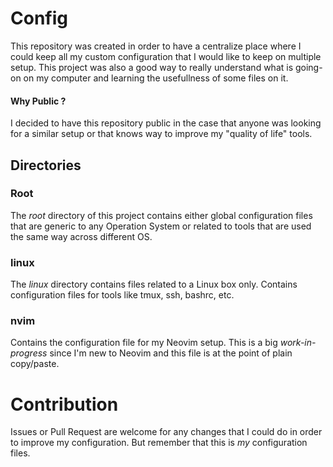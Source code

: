 # Config

This repository was created in order to have a centralize place where I could keep all my custom configuration that I would like to keep on multiple setup.
This project was also a good way to really understand what is going-on on my computer and learning the usefullness of some files on it.

#### Why Public ? 

I decided to have this repository public in the case that anyone was looking for a similar setup or that knows way to improve my "quality of life" tools. 

## Directories

### Root

The *root* directory of this project contains either global configuration files  that are generic to any Operation System or related to tools that are used the same way across different OS.

### linux

The *linux* directory contains files related to a Linux box only. Contains configuration files for tools like tmux, ssh, bashrc, etc.

### nvim

Contains the configuration file for my Neovim setup. This is a big *work-in-progress* since I'm new to Neovim and this file is at the point of plain copy/paste. 

# Contribution

Issues or Pull Request are welcome for any changes that I could do in order to improve my configuration. But remember that this is *my* configuration files.
